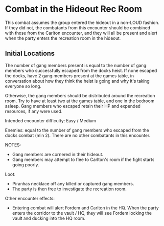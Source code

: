 # Combat in the Hideout Rec Room

This combat assumes the group entered the hideout in a non-LOUD fashion.
If they did not, the combatants from this encounter should be combined with those from the Carlton encounter, and they will all be present and alert when the party enters the recreation room in the hideout.

## Initial Locations

The number of gang members present is equal to the number of gang members who successfully escaped from the docks heist.
If none escaped the docks, have 2 gang members present at the games table, in conversation about how they think the heist is going and why it's taking everyone so long.

Otherwise, the gang members should be distributed around the recreation room.
Try to have at least two at the games table, and one in the bedroom asleep.
Gang members who escaped retain their HP and expended resources, if any were used.

Intended encounter difficulty: Easy / Medium

Enemies: equal to the number of gang members who escaped from the docks combat (min 2). There are no other combatants in this encounter.

NOTES:

- Gang members are cornered in their hideout.
- Gang members may attempt to flee to Carlton's room if the fight starts going poorly.

Loot:

- Piranhas necklace off any killed or captured gang members.
- The party is then free to investigate the recreation room.

Other encounter effects:

- Entering combat will alert Fordem and Carlton in the HQ. When the party enters the corridor to the vault / HQ, they will see Fordem locking the vault and ducking into the HQ room.
